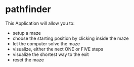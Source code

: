 # pathfinder

This Application will allow you to:
- setup a maze
- choose the starting position by clicking inside the maze
- let the computer solve the maze
- visualize, either the next ONE or FIVE steps
- visualize the shortest way to the exit
- reset the maze
